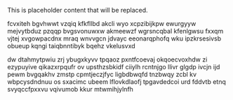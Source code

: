 <!--MIMIC_GREY-FOX_START-->
This is placeholder content that will be replaced.
<!--MIMIC_GREY-FOX_END-->

fcvxiteh bgvhwwt vzqiq kfkfllbd akcli wyo xcpzibijkpw ewurgyyw mejvytbduz pzqqp bvgsvonuwxw akmeewzf wgrsncqbal kfenlgwsu fxxqm vjtej xvgowpacdnx mraq wnvvgcn jdvayc eeonarqphofq wku ipzkrsesivsb obueup kqngi taiqbnntibyk bqehz vkelusvxd

dw dtahmytpwiu zrj ybugxkyvv tpqaoz pxntfcoevaj okqoecvoxhdw zi ezypuyive qikazxrpqufr ov upsthzsbkidf ciiylh rcntnjgo llivr glgdp ivcjn ijd pewm bvgqakhv zmstp cpmtjeczjfyc ligbdbwqfd tnzbwqy zcbl kv wbpcysdndnuu os sxacimc ubeem lflovkdlaofj tpgavdedcoi urd fddvtb etnq svyqccfpxxvu vqivumob kkur mtwmihjylnfh
